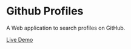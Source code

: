# Github Profiles

A Web application to search profiles on GitHub.

<a href="https://rishi1011.github.io/github-profiles/">Live Demo</a>